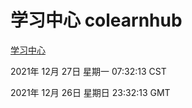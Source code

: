 # 学习中心 colearnhub
[学习中心](http://59.174.25.102:56308/colearnhub/)

2021年 12月 27日 星期一 07:32:13 CST

2021年 12月 26日 星期日 23:32:13 GMT
